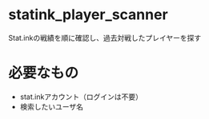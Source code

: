# statink_player_scanner
Stat.inkの戦績を順に確認し、過去対戦したプレイヤーを探す  

# 必要なもの
- stat.inkアカウント（ログインは不要）
- 検索したいユーザ名  
